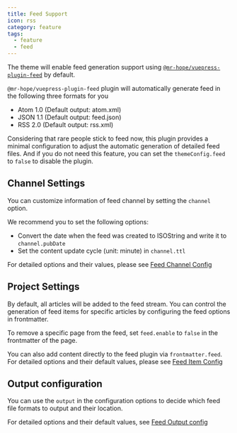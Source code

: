 ```yaml
---
title: Feed Support
icon: rss
category: feature
tags:
  - feature
  - feed
---
```


The theme will enable feed generation support using [`@mr-hope/vuepress-plugin-feed`](https://vuepress-theme-hope.github.io/v1/feed/) by default.

`@mr-hope/vuepress-plugin-feed` plugin will automatically generate feed in the following three formats for you

- Atom 1.0 (Default output: atom.xml)
- JSON 1.1 (Default output: feed.json)
- RSS 2.0 (Default output: rss.xml)

Considering that rare people stick to feed now, this plugin provides a minimal configuration to adjust the automatic generation of detailed feed files. And if you do not need this feature, you can set the `themeConfig.feed` to `false` to disable the plugin.

<!-- more -->

## Channel Settings

You can customize information of feed channel by setting the `channel` option.

We recommend you to set the following options:

- Convert the date when the feed was created to ISOString and write it to `channel.pubDate`
- Set the content update cycle (unit: minute) in `channel.ttl`

For detailed options and their values, please see [Feed Channel Config](https://vuepress-theme-hope.github.io/v1/feed/config/channel/)

## Project Settings

By default, all articles will be added to the feed stream. You can control the generation of feed items for specific articles by configuring the feed options in frontmatter.

To remove a specific page from the feed, set `feed.enable` to `false` in the frontmatter of the page.

You can also add content directly to the feed plugin via `frontmatter.feed`. For detailed options and their default values, please see [Feed Item Config](https://vuepress-theme-hope.github.io/v1/feed/config/item/)

## Output configuration

You can use the `output` in the configuration options to decide which feed file formats to output and their location.

For detailed options and their default values, see [Feed Output config](https://vuepress-theme-hope.github.io/v1/feed/config/#output)
